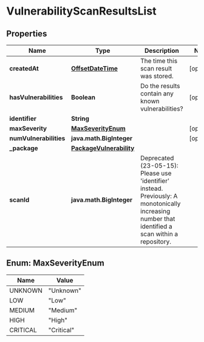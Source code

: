 
# VulnerabilityScanResultsList

## Properties
Name | Type | Description | Notes
------------ | ------------- | ------------- | -------------
**createdAt** | [**OffsetDateTime**](OffsetDateTime.md) | The time this scan result was stored. |  [optional]
**hasVulnerabilities** | **Boolean** | Do the results contain any known vulnerabilities? |  [optional]
**identifier** | **String** |  | 
**maxSeverity** | [**MaxSeverityEnum**](#MaxSeverityEnum) |  |  [optional]
**numVulnerabilities** | **java.math.BigInteger** |  |  [optional]
**_package** | [**PackageVulnerability**](PackageVulnerability.md) |  | 
**scanId** | **java.math.BigInteger** | Deprecated (23-05-15): Please use &#39;identifier&#39; instead. Previously: A monotonically increasing number that identified a scan within a repository. | 


<a name="MaxSeverityEnum"></a>
## Enum: MaxSeverityEnum
Name | Value
---- | -----
UNKNOWN | &quot;Unknown&quot;
LOW | &quot;Low&quot;
MEDIUM | &quot;Medium&quot;
HIGH | &quot;High&quot;
CRITICAL | &quot;Critical&quot;



